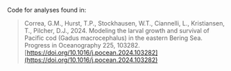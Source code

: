 Code for analyses found in:

> Correa, G.M., Hurst, T.P., Stockhausen, W.T., Ciannelli, L., Kristiansen, T., Pilcher, D.J., 2024. Modeling the larval growth and survival of Pacific cod (Gadus macrocephalus) in the eastern Bering Sea. Progress in Oceanography 225, 103282. [https://doi.org/10.1016/j.pocean.2024.103282](https://doi.org/10.1016/j.pocean.2024.103282)
